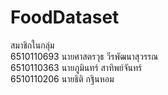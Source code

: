 ﻿# FoodDataset
สมาชิกในกลุ่ม
<br>
6510110693 นายศาสตรวุธ วีรพัฒนาสุวรรณ<br>
6510110363 นายภูมินทร์ สาทิพย์จันทร์<br>
6510110206 นายธิติ กฐินหอม
